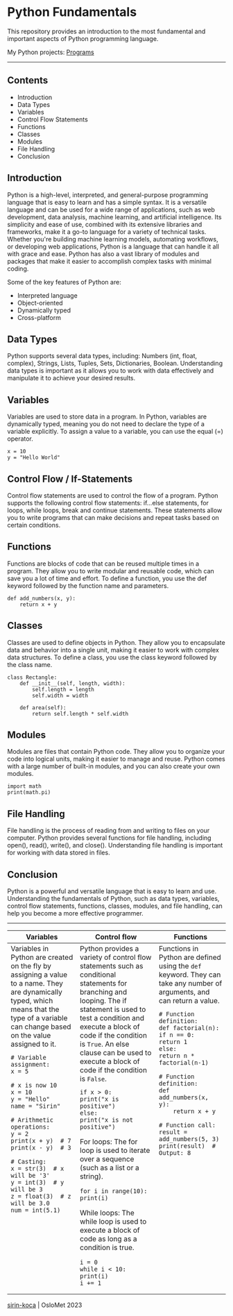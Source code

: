 # Python Fundamentals
This repository provides an introduction to the most fundamental and important aspects of Python programming language.

My Python projects: [Programs](https://github.com/sirin-koca/Python_Fundamentals/tree/master/programs)

---

## Contents
- Introduction
- Data Types
- Variables
- Control Flow Statements
- Functions
- Classes
- Modules
- File Handling
- Conclusion

## Introduction
Python is a high-level, interpreted, and general-purpose programming language that is easy to learn and has a simple syntax. It is a versatile language and can be used for a wide range of applications, such as web development, data analysis, machine learning, and artificial intelligence. Its simplicity and ease of use, combined with its extensive libraries and frameworks, make it a go-to language for a variety of technical tasks. Whether you're building machine learning models, automating workflows, or developing web applications, Python is a language that can handle it all with grace and ease. Python has also a vast library of modules and packages that make it easier to accomplish complex tasks with minimal coding.

Some of the key features of Python are:

- Interpreted language
- Object-oriented
- Dynamically typed
- Cross-platform

## Data Types
Python supports several data types, including:
Numbers (int, float, complex),
Strings,
Lists,
Tuples,
Sets,
Dictionaries,
Boolean. 
Understanding data types is important as it allows you to work with data effectively and manipulate it to achieve your desired results.

## Variables
Variables are used to store data in a program. In Python, variables are dynamically typed, meaning you do not need to declare the type of a variable explicitly. To assign a value to a variable, you can use the equal (=) operator.

```
x = 10
y = "Hello World"
```

## Control Flow / If-Statements
Control flow statements are used to control the flow of a program. Python supports the following control flow statements:
if...else statements,
for loops,
while loops,
break and continue statements. 
These statements allow you to write programs that can make decisions and repeat tasks based on certain conditions.

## Functions
Functions are blocks of code that can be reused multiple times in a program. They allow you to write modular and reusable code, which can save you a lot of time and effort. To define a function, you use the def keyword followed by the function name and parameters.

```
def add_numbers(x, y):
    return x + y
```

## Classes
Classes are used to define objects in Python. They allow you to encapsulate data and behavior into a single unit, making it easier to work with complex data structures. To define a class, you use the class keyword followed by the class name.

```
class Rectangle:
    def __init__(self, length, width):
        self.length = length
        self.width = width

    def area(self):
        return self.length * self.width
```

## Modules
Modules are files that contain Python code. They allow you to organize your code into logical units, making it easier to manage and reuse. Python comes with a large number of built-in modules, and you can also create your own modules.

```
import math
print(math.pi)
```

## File Handling
File handling is the process of reading from and writing to files on your computer. Python provides several functions for file handling, including open(), read(), write(), and close(). Understanding file handling is important for working with data stored in files.

## Conclusion
Python is a powerful and versatile language that is easy to learn and use. Understanding the fundamentals of Python, such as data types, variables, control flow statements, functions, classes, modules, and file handling, can help you become a more effective programmer.

---

<table> 
<thead>
<tr>
<th>Variables</th>
<th>Control flow</th>
<th>Functions</th>
</tr>
</thead>
<tbody>
<tr>
<td td valign="top"> Variables in Python are created on the fly by assigning a value to a name. They are dynamically typed, which means that the type of a variable can change based on the value assigned to it.


```
# Variable assignment:
x = 5

# x is now 10
x = 10      
y = "Hello" 
name = "Sirin"

# Arithmetic operations:
y = 2
print(x + y)  # 7
print(x - y)  # 3

# Casting:
x = str(3)  # x will be '3'
y = int(3)  # y will be 3
z = float(3)  # z will be 3.0
num = int(5.1)
```

</td>
<td td valign="top"> Python provides a variety of control flow statements such as conditional statements for branching and looping. The if statement is used to test a condition and execute a block of code if the condition is <code/>True</code>. An else clause can be used to execute a block of code if the condition is <code>False</code>.   


```
if x > 0:
print("x is positive")
else:
print("x is not positive")    
```

For loops: 
The for loop is used to iterate over a sequence (such as a list or a string).

```
for i in range(10):
print(i)  
```

While loops: 
The while loop is used to execute a block of code as long as a condition is true.

```
i = 0
while i < 10:
print(i)
i += 1
```

</td>
<td td valign="top"> Functions in Python are defined using the <code>def</code> keyword. They can take any number of arguments, and can return a value.  


```
# Function definition:
def factorial(n):
if n == 0:
return 1
else:
return n * factorial(n-1)

# Function definition:
def add_numbers(x, y):
    return x + y

# Function call:
result = add_numbers(5, 3)
print(result)  # Output: 8
``` 

</td>
</tr>        
</tbody>
</table>

[sirin-koca](https://github.com/sirin-koca) | OsloMet 2023
